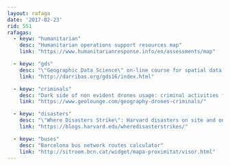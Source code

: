 ```yaml
---
layout: rafaga
date: '2017-02-23'
rid: 551
rafagas:
  - keyw: "humanitarian"
    desc: "Humanitarian operations support resources map"
    link: "https://www.humanitarianresponse.info/en/assessments/map"

  - keyw: "gds"
    desc: "\"Geographic Data Science\" on-line course for spatial data analysis"
    link: "http://darribas.org/gds16/index.html"

  - keyw: "criminals"
    desc: "Dark side of non evident drones usage: criminal activities future"
    link: "https://www.geolounge.com/geography-drones-criminals/"

  - keyw: "disasters"
    desc: "\"Where Disasters Strike\": Harvard disasters on site and on-line exhibition"
    link: "https://blogs.harvard.edu/wheredisasterstrikes/"

  - keyw: "buses"
    desc: "Barcelona bus network routes calculator"
    link: "http://sitroom.bcn.cat/widget/mapa-proximitat/visor.html"
---
```

